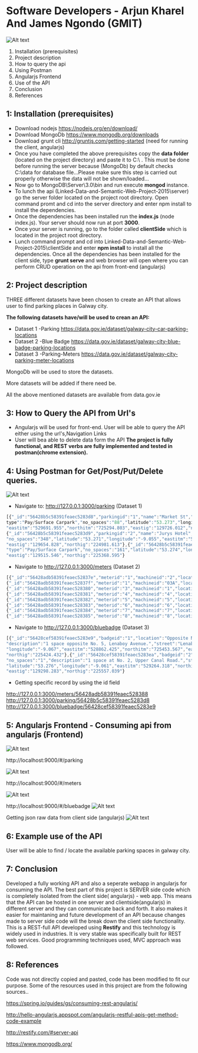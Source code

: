 
# Software Developers - Arjun Kharel And James Ngondo (GMIT)

![Alt text](https://github.com/ultimatecodelab/Linked-Data-and-Semantic-Web-Project-2015/blob/master/images/banner.PNG "Optional title")

1. Installation (prerequisites)
2. Project description
3. How to query the api 
4. Using Postman
5. Angularjs Frontend
6. Use of the API
7. Conclusion
8. References 

## 1: Installation (prerequisites)
* Download nodejs https://nodejs.org/en/download/
* Download MongoDb https://www.mongodb.org/downloads
* Download grunt cli http://gruntjs.com/getting-started (need for running the client, angularjs)
* Once you have completed the above prerequisites copy the **data folder** (located on the project directory) and paste it to C:\ .   This must be done before running the server because (MongoDb) by default checks C:\data for database file...Please make sure this step is carried out properly otherwise the data will not be shown/loaded...
* Now go to MongoDB\Server\3.0\bin and run execute **mongod** instance. 
* To lunch the api (Linked-Data-and-Semantic-Web-Project-2015\server) go the server folder located on the project root directory. Open command promt and cd into the server directory and enter npm install to install the dependencies.
* Once the dependencies has been installed run the **index.js** (node index.js). Your server should now run at port **3000**.
* Once your server is running, go to the folder called **clientSide** which is located in the project root directory.
* Lunch command prompt and cd into Linked-Data-and-Semantic-Web-Project-2015\clientSide and enter **npm install** to install all the dependencies.
Once all the dependencies has been installed for the client side, type **grunt serve** and web browser will open where you can perform CRUD operation on the api from front-end (angularjs)

## 2: Project description
THREE different datasets have been chosen to create an API that allows user to find parking places in Galway city.

**The  following datasets have/will be used to crean an API:** 

* Dataset 1 -Parking  https://data.gov.ie/dataset/galway-city-car-parking-locations
* Dataset 2 -Blue Badge https://data.gov.ie/dataset/galway-city-blue-badge-parking-locations
* Dataset 3 -Parking-Meters https://data.gov.ie/dataset/galway-city-parking-meter-locations

MongoDb will be used to store the datasets.

More datasets will be added if there need be. 

All the above mentioned datasets are available from data.gov.ie

## 3: How to Query the API from Url's
* Angularjs will be used for front-end. User will be able to query the API either using the url's,Navigation Links 
* User will bea able to delete data form the API
**The project is fully functional, and REST verbs are fully implemented and tested in postman(chrome extension).**

## 4: Using Postman for Get/Post/Put/Delete queries. 
![Alt text](https://github.com/ultimatecodelab/Linked-Data-and-Semantic-Web-Project-2015/blob/master/images/postmanget.PNG "Optional title")


* Navigate to: http://127.0.0.1:3000/parking (Dataset 1)
```javascript
[{"_id":"56428b5c58391feaec5283d8","parkingid":"1","name":"Market St","
type":"Pay/Surface Carpark","no_spaces":"88","latitude":"53.273","longitude":"-9.054",
"eastitm":"529691.955","northitm":"725294.803","eastig":"129726.012","northig":"225265.639"},
{"_id":"56428b5c58391feaec5283d9","parkingid":"2","name":"Jurys Hotel","type":"Multistorey Carpark",
"no_spaces":"348","latitude":"53.271","longitude":"-9.055","eastitm":"529620.784","northitm":"725010.839",
"eastig":"129654.828","northig":"224981.613"},{"_id":"56428b5c58391feaec5283da","parkingid":"3","name":"Gaol Rd / Cathedral",
"type":"Pay/Surface Carpark","no_spaces":"161","latitude":"53.274","longitude":"-9.057","eastitm":"529481.534","northitm":"725397.739",
"eastig":"129515.546","northig":"225368.595"}
```

* Navigate to http://127.0.0.1:3000/meters (Dataset 2)

```javascript
[{"_id":"56428adb58391feaec52837e","meterid":"1","machineid":"2","location":"Brmeteridgets Tce","lat":"53.277285","long":"-9.047809"},
{"_id":"56428adb58391feaec52837f","meterid":"1","machineid":"03A","location":"Bohermore","lat":"53.276893","long":"-9.047091"},
{"_id":"56428adb58391feaec528380","meterid":"3","machineid":"1","location":"Bohermore","lat":"53.277273","long":"-9.046744"},
{"_id":"56428adb58391feaec528381","meterid":"4","machineid":"4","location":"Bohermore","lat":"53.277862","long":"-9.046052"},
{"_id":"56428adb58391feaec528382","meterid":"5","machineid":"5","location":"Bothar Irwin","lat":"53.27582","long":"-9.050056"},
{"_id":"56428adb58391feaec528383","meterid":"6","machineid":"6","location":"Lombard St","lat":"53.272924","long":"-9.054099"},
{"_id":"56428adb58391feaec528384","meterid":"7","machineid":"7","location":"Brmeteridge St","lat":"53.271572","long":"-9.056403"},
{"_id":"56428adb58391feaec528385","meterid":"8","machineid":"8","location":"Cathedral","lat":"53.274497","long":"-9.05735"},
```


* Navigate to http://127.0.0.1:3000/bluebadge (Dataset 3)

```javascript
[{"_id":"56428cef58391feaec5283e9","badgeid":"1","location":"Opposite No. 5","no_spaces":"1",
"description":"1 space opposite No. 5, Lenaboy Avenue.","street":"Lenaboy Avenue","latitude":"53.275",
"longitude":"-9.067","eastitm":"528862.425","northitm":"725453.567","eastig":"128896.303",
"northig":"225424.432"},{"_id":"56428cef58391feaec5283ea","badgeid":"2","location":"At No. 2",
"no_spaces":"1","description":"1 space at No. 2, Upper Canal Road.","street":"Upper Canal Road",
"latitude":"53.276","longitude":"-9.061","eastitm":"529264.318","northitm":"725586.144",
"eastig":"129298.283","northig":"225557.039"}
```

* Getting specific record by using the id field

 http://127.0.0.1:3000/meters/56428adb58391feaec528388 
 http://127.0.0.1:3000/parking/56428b5c58391feaec5283d8 
 http://127.0.0.1:3000/bluebadge/56428cef58391feaec5283e9


## 5: Angularjs Frontend - Consuming api from angularjs (Frontend)
![Alt text](https://github.com/ultimatecodelab/Linked-Data-and-Semantic-Web-Project-2015/blob/master/images/mainpagebanner.PNG "Optional title")

http://localhost:9000/#/parking 


![Alt text](https://github.com/ultimatecodelab/Linked-Data-and-Semantic-Web-Project-2015/blob/master/images/searchandfiltering.PNG "Optional title")


http://localhost:9000/#/meters

![Alt text](https://github.com/ultimatecodelab/Linked-Data-and-Semantic-Web-Project-2015/blob/master/images/consumingmeters.PNG "Optional title")

http://localhost:9000/#/bluebadge
![Alt text](https://github.com/ultimatecodelab/Linked-Data-and-Semantic-Web-Project-2015/blob/master/images/consumingbluebadge.PNG "Optional title")

Getting json raw data from client side (angularjs)
![Alt text](https://github.com/ultimatecodelab/Linked-Data-and-Semantic-Web-Project-2015/blob/master/images/rawjsonfileslinks.PNG "Optional title")

## 6: Example use of the API
User will be able to find / locate the available parking spaces in galway city. 

## 7: Conclusion
Developed a fully working API and also  a seperate webapp in angularjs for consuming the API.
The best part of this project is SERVER side code which is completely isolated from the client side( angularjs) - web app. This 
means that the API can be hosted in one server and clientside(angularjs) in different server and they can communicate back and forth.
It also makes it easier for maintaning and future development of an API because changes made to server side code will the break
down the client side functionality. 
This is a REST-full API developed using **Restify** and this technology is widely used in industries. It is very stable was specifically 
built for REST web services. 
Good programming techniques used, MVC approach was followed. 

## 8: References
Code was not directly copied and pasted, code has been modified to fit our purpose. Some of the resources used in this project
are from the following sources..

https://spring.io/guides/gs/consuming-rest-angularjs/ 

http://hello-angularjs.appspot.com/angularjs-restful-apis-get-method-code-example 

http://restify.com/#server-api

https://www.mongodb.org/


